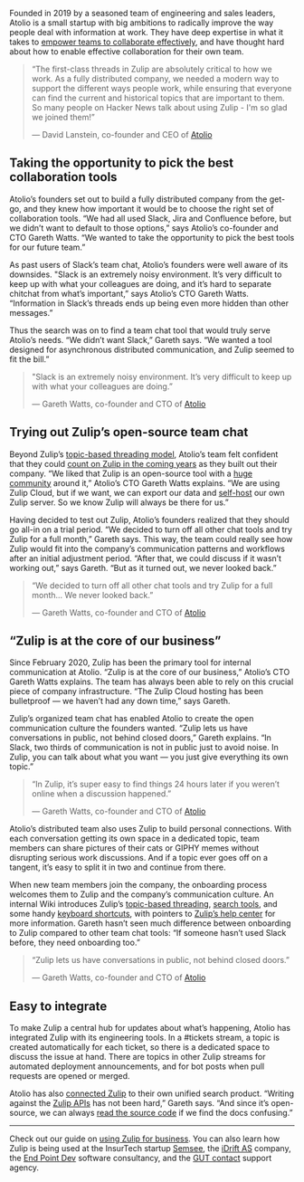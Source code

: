 Founded in 2019 by a seasoned team of engineering and sales leaders, Atolio is a
small startup with big ambitions to radically improve the way people deal with
information at work. They have deep expertise in what it takes to [empower teams
to collaborate effectively](/why-zulip/), and have thought hard about how to
enable effective collaboration for their own team.

> “The first-class threads in Zulip are absolutely critical to how we work.  As
> a fully distributed company, we needed a modern way to support the different
> ways people work, while ensuring that everyone can find the current and
> historical topics that are important to them.  So many people on Hacker News
> talk about using Zulip - I'm so glad we joined them!”
>
> — David Lanstein, co-founder and CEO of [Atolio](https://www.atolio.com/)


## Taking the opportunity to pick the best collaboration tools

Atolio’s founders set out to build a fully distributed company from the get-go,
and they knew how important it would be to choose the right set of collaboration
tools. “We had all used Slack, Jira and Confluence before, but we didn’t want to
default to those options,” says Atolio’s co-founder and CTO Gareth Watts. “We
wanted to take the opportunity to pick the best tools for our future team.”

As past users of Slack’s team chat, Atolio’s founders were well aware of its
downsides. "Slack is an extremely noisy environment. It’s very difficult to keep
up with what your colleagues are doing, and it’s hard to separate chitchat from
what’s important,” says Atolio’s CTO Gareth Watts. “Information in Slack’s
threads ends up being even more hidden than other messages.”

Thus the search was on to find a team chat tool that would truly serve Atolio’s
needs. “We didn’t want Slack,” Gareth says. “We wanted a tool designed for
asynchronous distributed communication, and Zulip seemed to fit the bill.”

> "Slack is an extremely noisy environment. It’s very difficult to keep up with
> what your colleagues are doing.”
>
> — Gareth Watts, co-founder and CTO of [Atolio](https://www.atolio.com/)

## Trying out Zulip’s open-source team chat

Beyond Zulip’s [topic-based threading model](/why-zulip/), Atolio’s team felt
confident that they could [count on Zulip in the coming years](/values/) as they
built out their company. “We liked that Zulip is an open-source tool with a
[huge community](/team/) around it,” Atolio’s CTO Gareth Watts explains. “We are
using Zulip Cloud, but if we want, we can export our data and
[self-host](/self-hosting/) our own Zulip server. So we know Zulip will always
be there for us.”

Having decided to test out Zulip, Atolio’s founders realized that they should go
all-in on a trial period. “We decided to turn off all other chat tools and try
Zulip for a full month,” Gareth says. This way, the team could really see how
Zulip would fit into the company’s communication patterns and workflows after an
initial adjustment period. “After that, we could discuss if it wasn’t working
out,” says Gareth. “But as it turned out, we never looked back.”

> “We decided to turn off all other chat tools and try Zulip for a full month…
> We never looked back.”
>
> — Gareth Watts, co-founder and CTO of [Atolio](https://www.atolio.com/)

## “Zulip is at the core of our business”

Since February 2020, Zulip has been the primary tool for internal communication
at Atolio. “Zulip is at the core of our business,” Atolio’s CTO Gareth Watts
explains. The team has always been able to rely on this crucial piece of company
infrastructure. “The Zulip Cloud hosting has been bulletproof — we haven’t had
any down time,” says Gareth.

Zulip’s organized team chat has enabled Atolio to create the open communication
culture the founders wanted. “Zulip lets us have conversations in public, not
behind closed doors,” Gareth explains. “In Slack, two thirds of communication is
not in public just to avoid noise. In Zulip, you can talk about what you want —
you just give everything its own topic.”

> “In Zulip, it’s super easy to find things 24 hours later if you weren’t online
> when a discussion happened.”
>
> — Gareth Watts, co-founder and CTO of [Atolio](https://www.atolio.com/)

Atolio’s distributed team also uses Zulip to build personal connections. With
each conversation getting its own space in a dedicated topic, team members can
share pictures of their cats or GIPHY memes without disrupting serious work
discussions. And if a topic ever goes off on a tangent, it’s easy to split it in
two and continue from there.

When new team members join the company, the onboarding process welcomes them to
Zulip and the company’s communication culture. An internal Wiki introduces
Zulip’s [topic-based threading](/help/streams-and-topics), [search
tools](/help/search-for-messages), and some handy [keyboard
shortcuts](/help/keyboard-shortcuts), with pointers to [Zulip’s help
center](/help/) for more information. Gareth hasn’t seen much difference between
onboarding to Zulip compared to other team chat tools: “If someone hasn’t used
Slack before, they need onboarding too.”

> “Zulip lets us have conversations in public, not behind closed doors.”
>
> — Gareth Watts, co-founder and CTO of [Atolio](https://www.atolio.com/)

## Easy to integrate

To make Zulip a central hub for updates about what’s happening, Atolio has
integrated Zulip with its engineering tools. In a #tickets stream, a topic is
created automatically for each ticket, so there is a dedicated space to discuss
the issue at hand. There are topics in other Zulip streams for automated
deployment announcements, and for bot posts when pull requests are opened or
merged.

Atolio has also [connected Zulip](https://www.atolio.com/connectors/) to their
own unified search product. “Writing against the [Zulip APIs](/api/) has not
been hard,” Gareth says. “And since it’s open-source, we can always [read the
source code](https://github.com/zulip/zulip#readme) if we find the docs
confusing.”

---

Check out our guide on [using Zulip for business](/for/business/). You can also
learn how Zulip is being used at the InsurTech startup
[Semsee](/case-studies/semsee/), the [iDrift AS](/case-studies/idrift/) company,
the [End Point Dev](/case-studies/end-point/) software consultancy, and the [GUT
contact](/case-studies/gut-contact/) support agency.
